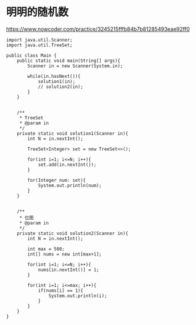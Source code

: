 # 明明的随机数
https://www.nowcoder.com/practice/3245215fffb84b7b81285493eae92ff0

    import java.util.Scanner;
    import java.util.TreeSet;
    
    public class Main {
        public static void main(String[] args){
            Scanner in = new Scanner(System.in);
    
            while(in.hasNext()){
                solution1(in);
                // solution2(in);
            }
        }
    
    
        /**
         * TreeSet
         * @param in
         */
        private static void solution1(Scanner in){
            int N = in.nextInt();
    
            TreeSet<Integer> set = new TreeSet<>();
    
            for(int i=1; i<=N; i++){
                set.add(in.nextInt());
            }
    
            for(Integer num: set){
                System.out.println(num);
            }
        }
    
    
        /**
         * 位图
         * @param in
         */
        private static void solution2(Scanner in){
            int N = in.nextInt();
    
            int max = 500;
            int[] nums = new int[max+1];
    
            for(int i=1; i<=N; i++){
                nums[in.nextInt()] = 1;
            }
            
            for(int i=1; i<=max; i++){
                if(nums[i] == 1){
                    System.out.println(i);
                }
            }
        }
    }
    

